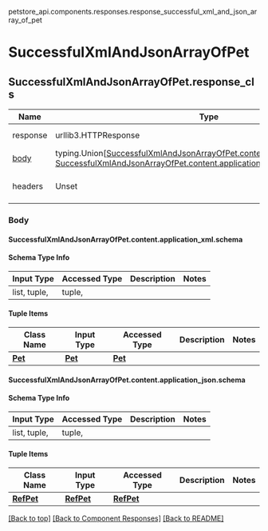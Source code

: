 <a name="top"></a>
petstore_api.components.responses.response_successful_xml_and_json_array_of_pet
# <a id="response_successful_xml_and_json_array_of_pet" >SuccessfulXmlAndJsonArrayOfPet</a>
## <a id="response_successful_xml_and_json_array_of_petresponse_cls" >SuccessfulXmlAndJsonArrayOfPet.response_cls</a>
Name | Type | Description  | Notes
------------- | ------------- | ------------- | -------------
response | urllib3.HTTPResponse | Raw response |
[body](#body) | typing.Union[[SuccessfulXmlAndJsonArrayOfPet.content.application_xml.schema](#response_successful_xml_and_json_array_of_petcontentapplication_xmlschema), [SuccessfulXmlAndJsonArrayOfPet.content.application_json.schema](#response_successful_xml_and_json_array_of_petcontentapplication_jsonschema), ] |  |
headers | Unset | headers were not defined |

### Body

#### <a id="response_successful_xml_and_json_array_of_petcontentapplication_xmlschema" >SuccessfulXmlAndJsonArrayOfPet.content.application_xml.schema</a>

#### Schema Type Info
Input Type | Accessed Type | Description | Notes
------------ | ------------- | ------------- | -------------
list, tuple,  | tuple,  |  |

#### Tuple Items
Class Name | Input Type | Accessed Type | Description | Notes
------------- | ------------- | ------------- | ------------- | -------------
[**Pet**](../../components/schema/pet.Pet.md) | [**Pet**](../../components/schema/pet.Pet.md) | [**Pet**](../../components/schema/pet.Pet.md) |  |

#### <a id="response_successful_xml_and_json_array_of_petcontentapplication_jsonschema" >SuccessfulXmlAndJsonArrayOfPet.content.application_json.schema</a>

#### Schema Type Info
Input Type | Accessed Type | Description | Notes
------------ | ------------- | ------------- | -------------
list, tuple,  | tuple,  |  |

#### Tuple Items
Class Name | Input Type | Accessed Type | Description | Notes
------------- | ------------- | ------------- | ------------- | -------------
[**RefPet**](../../components/schema/ref_pet.RefPet.md) | [**RefPet**](../../components/schema/ref_pet.RefPet.md) | [**RefPet**](../../components/schema/ref_pet.RefPet.md) |  |

[[Back to top]](#top) [[Back to Component Responses]](../../../README.md#Component-Responses) [[Back to README]](../../../README.md)
